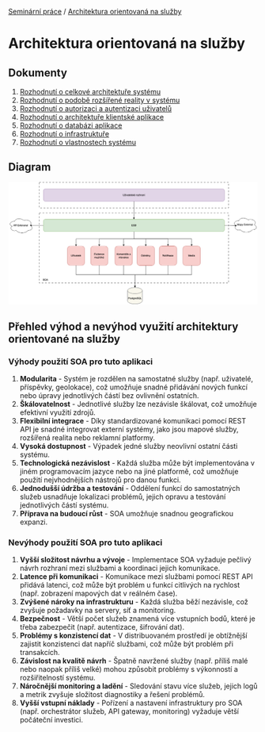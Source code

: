 [Seminární práce](../README.md) / [Architektura orientovaná na služby](README.md)

# Architektura orientovaná na služby

## Dokumenty
1. [Rozhodnutí o celkové architektuře systému](acr/1-celkova-architektura/README.md)
2. [Rozhodnutí o podobě rozšířené reality v systému](acr/2-rozsirena-realita/README.md)
3. [Rozhodnutí o autorizaci a autentizaci uživatelů](acr/3-autentizace-autorizace/README.md)
4. [Rozhodnutí o architektuře klientské aplikace](acr/4-architektura-klient/README.md)
5. [Rozhodnutí o databázi aplikace](acr/5-databaze/README.md)
6. [Rozhodnutí o infrastruktuře](acr/6-infrastruktura/README.md)
7. [Rozhodnutí o vlastnostech systému](acr/7-decisions/README.md)

## Diagram
![Diagram architektury](../assets/diagram-celkova-architektura/soa/SOA-global.png)

## Přehled výhod a nevýhod využití architektury orientované na služby

### Výhody použití SOA pro tuto aplikaci
1.	**Modularita** - Systém je rozdělen na samostatné služby (např. uživatelé, příspěvky, geolokace), což umožňuje snadné přidávání nových funkcí nebo úpravy jednotlivých částí bez ovlivnění ostatních.
2.	**Škálovatelnost** - Jednotlivé služby lze nezávisle škálovat, což umožňuje efektivní využití zdrojů.
3.	**Flexibilní integrace** - Díky standardizované komunikaci pomocí REST API je snadné integrovat externí systémy, jako jsou mapové služby, rozšířená realita nebo reklamní platformy.
4.	**Vysoká dostupnost** - Výpadek jedné služby neovlivní ostatní části systému.
5.	**Technologická nezávislost** - Každá služba může být implementována v jiném programovacím jazyce nebo na jiné platformě, což umožňuje použití nejvhodnějších nástrojů pro danou funkci.
6.	**Jednodušší údržba a testování** - Oddělení funkcí do samostatných služeb usnadňuje lokalizaci problémů, jejich opravu a testování jednotlivých částí systému.
7.	**Příprava na budoucí růst** - SOA umožňuje snadnou geografickou expanzi.

### Nevýhody použití SOA pro tuto aplikaci
1.	**Vyšší složitost návrhu a vývoje** - Implementace SOA vyžaduje pečlivý návrh rozhraní mezi službami a koordinaci jejich komunikace.
2.	**Latence při komunikaci** - Komunikace mezi službami pomocí REST API přidává latenci, což může být problém u funkcí citlivých na rychlost (např. zobrazení mapových dat v reálném čase).
3.	**Zvýšené nároky na infrastrukturu** - Každá služba běží nezávisle, což zvyšuje požadavky na servery, síť a monitoring.
4.	**Bezpečnost** - Větší počet služeb znamená více vstupních bodů, které je třeba zabezpečit (např. autentizace, šifrování dat).
5.	**Problémy s konzistencí dat** - V distribuovaném prostředí je obtížnější zajistit konzistenci dat napříč službami, což může být problém při transakcích.
6.	**Závislost na kvalitě návrh** - Špatně navržené služby (např. příliš malé nebo naopak příliš velké) mohou způsobit problémy s výkonností a rozšiřitelností systému.
7.	**Náročnější monitoring a ladění** - Sledování stavu více služeb, jejich logů a metrik zvyšuje složitost diagnostiky a řešení problémů.
8.	**Vyšší vstupní náklady** - Pořízení a nastavení infrastruktury pro SOA (např. orchestrátor služeb, API gateway, monitoring) vyžaduje větší počáteční investici.
